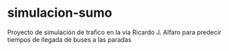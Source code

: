 # simulacion-sumo
Proyecto de simulación de trafico en la vía Ricardo J. Alfaro para predecir tiempos de llegada de buses a las paradas
